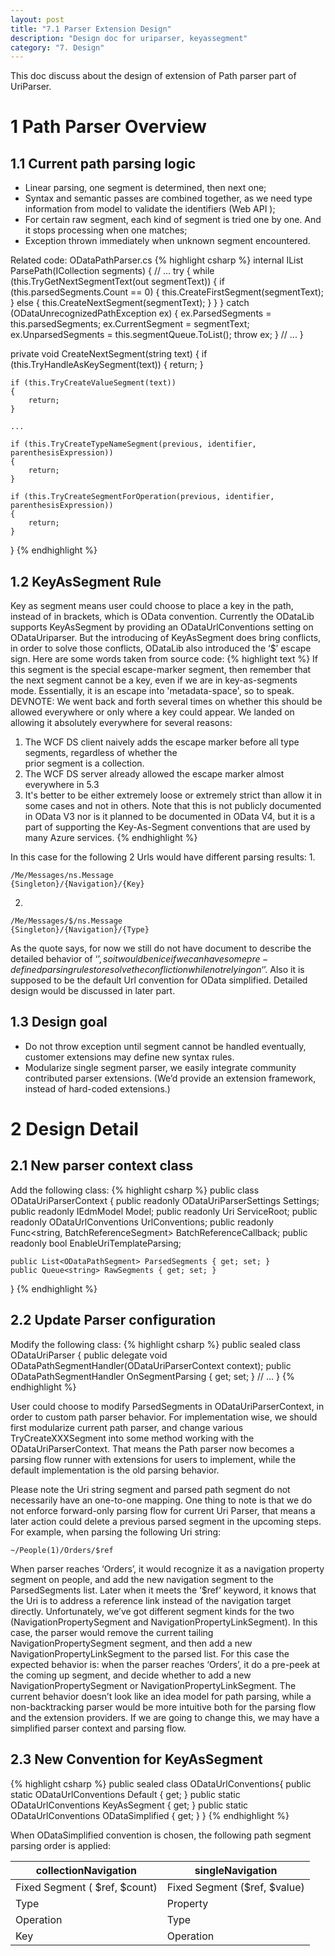 ```yaml
---
layout: post
title: "7.1 Parser Extension Design"
description: "Design doc for uriparser, keyassegment"
category: "7. Design"
---
```


This doc discuss about the design of extension of Path parser part of UriParser.

# 1 Path Parser Overview

## 1.1 Current path parsing logic

- Linear parsing, one segment is determined, then next one;
- Syntax and semantic passes are combined together, as we need type information from model to validate the identifiers (Web API );
- For certain raw segment, each kind of segment is tried one by one. And it stops processing when one matches;
- Exception thrown immediately when unknown segment encountered.

Related code: ODataPathParser.cs
{% highlight csharp %}
internal IList<ODataPathSegment> ParsePath(ICollection<string> segments)
{
    // ...
    try
    {
        while (this.TryGetNextSegmentText(out segmentText))
        {
            if (this.parsedSegments.Count == 0)
            {
                this.CreateFirstSegment(segmentText);
            }
            else
            {
                this.CreateNextSegment(segmentText);
            }
        }
    }
    catch (ODataUnrecognizedPathException ex)
    {
        ex.ParsedSegments = this.parsedSegments;
        ex.CurrentSegment = segmentText;
        ex.UnparsedSegments = this.segmentQueue.ToList();
        throw ex;
    }
    // ...
}

private void CreateNextSegment(string text)
{
    if (this.TryHandleAsKeySegment(text))
    {
        return;
    }

    if (this.TryCreateValueSegment(text))
    {
        return;
    }
        
    ...

    if (this.TryCreateTypeNameSegment(previous, identifier, parenthesisExpression))
    {
        return;
    }

    if (this.TryCreateSegmentForOperation(previous, identifier, parenthesisExpression))
    {
        return;
    }
}
{% endhighlight %}

## 1.2 KeyAsSegment Rule

Key as segment means user could choose to place a key in the path, instead of in brackets, which is OData convention.
Currently the ODataLib supports KeyAsSegment by providing an ODataUrlConventions setting on ODataUriparser. But the introducing of KeyAsSegment does bring conflicts, in order to solve those conflicts, ODataLib also introduced the ‘$’ escape sign. Here are some words taken from source code:
{% highlight text %}
If this segment is the special escape-marker segment, then remember that the next segment cannot be a key, 
even if we are in key-as-segments mode. Essentially, it is an escape into 'metadata-space', so to speak. 
DEVNOTE: We went back and forth several times on whether this should be allowed everywhere or only 
where a key could appear. We landed on allowing it absolutely everywhere for several reasons: 
  1) The WCF DS client naively adds the escape marker before all type segments, regardless of whether the  
     prior segment is a collection. 
  2) The WCF DS server already allowed the escape marker almost everywhere in 5.3 
  3) It's better to be either extremely loose or extremely strict than allow it in some cases and not in others.
Note that this is not publicly documented in OData V3 nor is it planned to be documented in OData V4, but it 
is a part of supporting the Key-As-Segment conventions that are used by many Azure services.
{% endhighlight %}

In this case for the following 2 Urls would have different parsing results:
1. 
```
/Me/Messages/ns.Message
{Singleton}/{Navigation}/{Key}
```
2.
```
/Me/Messages/$/ns.Message
{Singleton}/{Navigation}/{Type}
```

As the quote says, for now we still do not have document to describe the detailed behavior of ‘$’, so it would be nice if we can have some pre-defined parsing rules to resolve the confliction while not relying on ‘$’. Also it is supposed to be the default Url convention for OData simplified. Detailed design would be discussed in later part.

## 1.3 Design goal

- Do not throw exception until segment cannot be handled eventually, customer extensions may define new syntax rules.
- Modularize single segment parser, we easily integrate community contributed parser extensions. (We’d provide an extension framework, instead of hard-coded extensions.)

# 2 Design Detail

## 2.1 New parser context class

Add the following class:
{% highlight csharp %}
public class ODataUriParserContext
{
    public readonly ODataUriParserSettings Settings;
    public readonly IEdmModel Model;
    public readonly Uri ServiceRoot;
    public readonly ODataUrlConventions UrlConventions;
    public readonly Func<string, BatchReferenceSegment> BatchReferenceCallback;
    public readonly bool EnableUriTemplateParsing;

    public List<ODataPathSegment> ParsedSegments { get; set; }
    public Queue<string> RawSegments { get; set; }
}
{% endhighlight %}


## 2.2 Update Parser configuration

Modify the following class:
{% highlight csharp %}
public sealed class ODataUriParser
{
    public delegate void ODataPathSegmentHandler(ODataUriParserContext context);
    public ODataPathSegmentHandler OnSegmentParsing { get; set; }
    // ...
}
{% endhighlight %}

User could choose to modify ParsedSegments in ODataUriParserContext, in order to custom path parser behavior.
For implementation wise, we should first modularize current path parser, and change various TryCreateXXXSegment into some method working with the ODataUriParserContext. That means the Path parser now becomes a parsing flow runner with extensions for users to implement, while the default implementation is the old parsing behavior.

Please note the Uri string segment and parsed path segment do not necessarily have an one-to-one mapping.
One thing to note is that we do not enforce forward-only parsing flow for current Uri Parser, that means a later action could delete a previous parsed segment in the upcoming steps.
For example, when parsing the following Uri string:
```
~/People(1)/Orders/$ref
```
When parser reaches ‘Orders’, it would recognize it as a navigation property segment on people, and add the new navigation segment to the ParsedSegments list. Later when it meets the ‘$ref’ keyword, it knows that the Uri is to address a reference link instead of the navigation target directly. Unfortunately, we’ve got different segment kinds for the two (NavigationPropertySegment and NavigationPropertyLinkSegment). In this case, the parser would remove the current tailing  NavigationPropertySegment segment, and then add a new NavigationPropertyLinkSegment to the parsed list.
For this case the expected behavior is: when the parser reaches ‘Orders’, it do a pre-peek at the coming up segment, and decide whether to add a new NavigationPropertySegment or NavigationPropertyLinkSegment.
The current behavior doesn’t look like an idea model for path parsing, while a non-backtracking parser would be more intuitive both for the parsing flow and the extension providers. 
If we are going to change this, we may have a simplified parser context and parsing flow.

## 2.3 New Convention for KeyAsSegment

{% highlight csharp %}
public sealed class ODataUrlConventions{
    public static ODataUrlConventions Default { get; }
    public static ODataUrlConventions KeyAsSegment { get; }
    public static ODataUrlConventions ODataSimplified { get; }
}
{% endhighlight %}

When ODataSimplified convention is chosen, the following path segment parsing order is applied:

 collectionNavigation           | singleNavigation              
 ------------------------------ | ----------------------------  
 Fixed Segment ( $ref, $count)  | Fixed Segment ($ref, $value)  
 Type                           | Property                          
 Operation                      | Type                      
 Key                            | Operation                  
